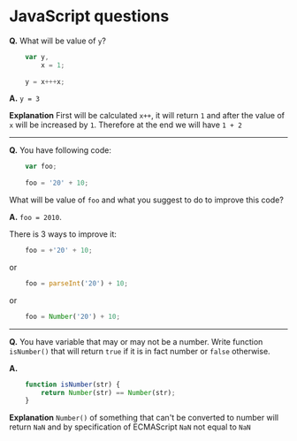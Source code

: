 # JavaScript questions

**Q.** What will be value of `y`?

```javascript
    var y,
        x = 1;
        
    y = x+++x;
```

**A.** `y = 3`

**Explanation** First will be calculated `x++`, it will return `1` and after the value of `x` will be increased by `1`.
Therefore at the end we will have `1 + 2`

---

**Q.** You have following code:

```javascript
    var foo;
        
    foo = '20' + 10;
```

What will be value of `foo` and what you suggest to do to improve this code?

**A.** `foo = 2010`.

There is 3 ways to improve it:

```javascript
    foo = +'20' + 10;
```

or

```javascript
    foo = parseInt('20') + 10;
```

or

```javascript
    foo = Number('20') + 10;
```

---

**Q.** You have variable that may or may not be a number.
Write function `isNumber()` that will return `true` if it is in fact number or `false` otherwise.

**A.**

```javascript
    function isNumber(str) {
        return Number(str) == Number(str);
    }
```

**Explanation** `Number()` of something that can't be converted to number will return `NaN`
and by specification of ECMAScript `NaN` not equal to `NaN`